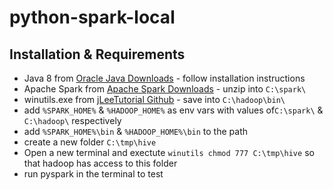 [java-8-link]: https://www.oracle.com/technetwork/java/javase/downloads/jdk8-downloads-2133151.html
[spark-link]:  https://spark.apache.org/downloads.html
[win-utils-link]: https://github.com/jleetutorial/sparkTutorial/blob/winutils/winutils.exe


# python-spark-local 


## Installation & Requirements
- Java 8 from [Oracle Java Downloads][java-8-link] - follow installation instructions
- Apache Spark from [Apache Spark Downloads][spark-link] - unzip into `C:\spark\`
- winutils.exe from [jLeeTutorial Github][win-utils-link] - save into `C:\hadoop\bin\`
- add `%SPARK_HOME%` & `%HADOOP_HOME%` as env vars with values of`C:\spark\` & `C:\hadoop\` respectively
- add `%SPARK_HOME%\bin` & `%HADOOP_HOME%\bin` to the path
- create a new folder `C:\tmp\hive`
- Open a new terminal and exectute `winutils chmod 777 C:\tmp\hive` so that hadoop has access to this folder
- run pyspark in the terminal to test 